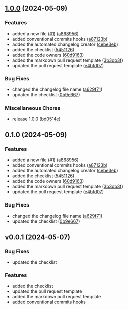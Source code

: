<a name="v0.0.1"></a>
## [1.0.0](https://github.com/meyuviofficial/automated-changelog/compare/v0.1.0...v1.0.0) (2024-05-09)


### Features

* added a new file ([#1](https://github.com/meyuviofficial/automated-changelog/issues/1)) ([a868956](https://github.com/meyuviofficial/automated-changelog/commit/a868956a4a7209615165ea42c46fa1d6ccb79914))
* added conventional commits hooks ([a87123b](https://github.com/meyuviofficial/automated-changelog/commit/a87123b7459b6a2a6cd1204fb131729a691cf940))
* added the automated changelog creator ([cebe3eb](https://github.com/meyuviofficial/automated-changelog/commit/cebe3eb4c47cf1f9a3b487326cac696a088b289c))
* added the checklist ([5451126](https://github.com/meyuviofficial/automated-changelog/commit/5451126d6a35f77f0eadf4ceed04cfd0aadd9fae))
* added the code owners ([60d9163](https://github.com/meyuviofficial/automated-changelog/commit/60d916372bd00661a1e7518dd651fcb97282d721))
* added the markdown pull request template ([3b3db3f](https://github.com/meyuviofficial/automated-changelog/commit/3b3db3ff5b6e1ca9de8f0755f0f4245d2a6afa64))
* updated the pull request template ([e4bfd07](https://github.com/meyuviofficial/automated-changelog/commit/e4bfd077c04d13592684c5ada4d4f87a85e3e5f8))


### Bug Fixes

* changed the changelog file name ([a629f71](https://github.com/meyuviofficial/automated-changelog/commit/a629f71ef720f9b2a0c1fd1e660e4dc50648c42b))
* updated the checklist ([0b9e667](https://github.com/meyuviofficial/automated-changelog/commit/0b9e66798aaeb781cc9d896403ae1b0b5354916b))


### Miscellaneous Chores

* release 1.0.0 ([bd0514e](https://github.com/meyuviofficial/automated-changelog/commit/bd0514e329bf6b57d325f9c0c05f09302db379de))

## 0.1.0 (2024-05-09)


### Features

* added a new file ([#1](https://github.com/meyuviofficial/automated-changelog/issues/1)) ([a868956](https://github.com/meyuviofficial/automated-changelog/commit/a868956a4a7209615165ea42c46fa1d6ccb79914))
* added conventional commits hooks ([a87123b](https://github.com/meyuviofficial/automated-changelog/commit/a87123b7459b6a2a6cd1204fb131729a691cf940))
* added the automated changelog creator ([cebe3eb](https://github.com/meyuviofficial/automated-changelog/commit/cebe3eb4c47cf1f9a3b487326cac696a088b289c))
* added the checklist ([5451126](https://github.com/meyuviofficial/automated-changelog/commit/5451126d6a35f77f0eadf4ceed04cfd0aadd9fae))
* added the code owners ([60d9163](https://github.com/meyuviofficial/automated-changelog/commit/60d916372bd00661a1e7518dd651fcb97282d721))
* added the markdown pull request template ([3b3db3f](https://github.com/meyuviofficial/automated-changelog/commit/3b3db3ff5b6e1ca9de8f0755f0f4245d2a6afa64))
* updated the pull request template ([e4bfd07](https://github.com/meyuviofficial/automated-changelog/commit/e4bfd077c04d13592684c5ada4d4f87a85e3e5f8))


### Bug Fixes

* changed the changelog file name ([a629f71](https://github.com/meyuviofficial/automated-changelog/commit/a629f71ef720f9b2a0c1fd1e660e4dc50648c42b))
* updated the checklist ([0b9e667](https://github.com/meyuviofficial/automated-changelog/commit/0b9e66798aaeb781cc9d896403ae1b0b5354916b))

## v0.0.1 (2024-05-07)

### Bug Fixes

* updated the checklist

### Features

* added the checklist
* updated the pull request template
* added the markdown pull request template
* added conventional commits hooks

